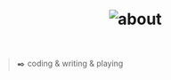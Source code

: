<h1 align="center">
  <br>
	<img src="https://user-images.githubusercontent.com/773248/209457718-8f116fd7-2910-4090-8fc0-f9690630813e.png" alt="about">
  <br>
  <br>
</h1>

> ✒️ coding & writing & playing
